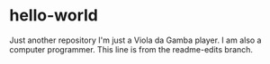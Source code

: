 # hello-world
Just another repository
I'm just a Viola da Gamba player.
I am also a computer programmer.
This line is from the readme-edits branch.
